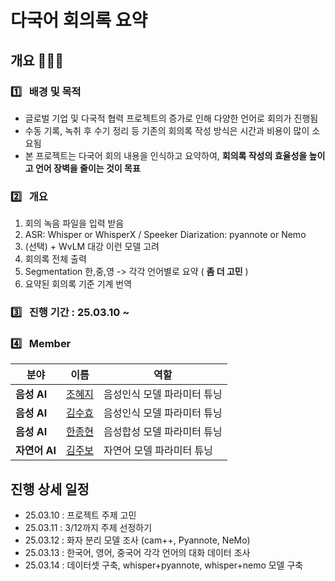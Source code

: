 # 다국어 회의록 요약

## 개요 👩🏻‍🏫 
### 1️⃣  &nbsp; 배경 및 목적
- 글로벌 기업 및 다국적 협력 프로젝트의 증가로 인해 다양한 언어로 회의가 진행됨
- 수동 기록, 녹취 후 수기 정리 등 기존의 회의록 작성 방식은 시간과 비용이 많이 소요됨
- 본 프로젝트는 다국어 회의 내용을 인식하고 요약하여, **회의록 작성의 효율성을 높이고 언어 장벽을 줄이는 것이 목표**

### 2️⃣  &nbsp; 개요  
1. 회의 녹음 파일을 입력 받음
2. ASR: Whisper or WhisperX / Speeker Diarization: pyannote or Nemo
3. (선택) + WvLM 대강 이런 모델 고려
4. 회의록 전체 출력
5. Segmentation 한,중,영 -> 각각 언어별로 요약 ( **좀 더 고민** )
6. 요약된 회의록 기준 기계 번역

   

### 3️⃣  &nbsp; 진행 기간 : 25.03.10 ~ 
  
### 4️⃣  &nbsp; Member
  | **분야**   | **이름**  | **역할** |
  |-----------|---------|----------------------------|
  | **음성 AI** | [조혜지](https://github.com/Hyeji-Jo)  | 음성인식 모델 파라미터 튜닝 |
  | **음성 AI** | [김수효](https://github.com/KimSooHyo)  | 음성인식 모델 파라미터 튜닝 |
  | **음성 AI** | [한종현](https://github.com/smilish67)  | 음성합성 모델 파라미터 튜닝 |
  | **자연어 AI** | [김주보](https://github.com/winjujae)  | 자연어 모델 파라미터 튜닝 |



## 진행 상세 일정
- 25.03.10 : 프로젝트 주제 고민
- 25.03.11 : 3/12까지 주제 선정하기
- 25.03.12 : 화자 분리 모델 조사 (cam++, Pyannote, NeMo)
- 25.03.13 : 한국어, 영어, 중국어 각각 언어의 대화 데이터 조사
- 25.03.14 : 데이터셋 구축, whisper+pyannote, whisper+nemo 모델 구축
